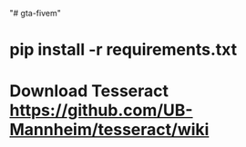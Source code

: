 "# gta-fivem" 

# pip install -r requirements.txt
# Download Tesseract https://github.com/UB-Mannheim/tesseract/wiki